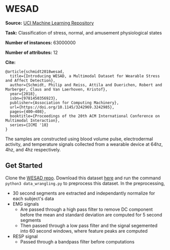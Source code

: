 # WESAD

**Source:** [UCI Machine Learning Repository](https://archive.ics.uci.edu/ml/datasets/WESAD+%28Wearable+Stress+and+Affect+Detection%29) 

**Task:** Classification of stress, normal, and amusement physiological states

**Number of instances:** 63000000

**Number of attributes:** 12

**Cite:** 

``` 
@article{schmidt2018wesad,
  title={Introducing WESAD, a Multimodal Dataset for Wearable Stress and Affect Detection},
  author={Schmidt, Philip and Reiss, Attila and Duerichen, Robert and Marberger, Claus and Van Laerhoven, Kristof},
  year={2018},
  isbn={9781450356923},
  publisher={Association for Computing Machinery},
  url={https://doi.org/10.1145/3242969.3242985},
  pages={400–408},
  booktitle={Proceedings of the 20th ACM International Conference on Multimodal Interaction},
  series={ICMI '18}
}
```

The samples are constructed using blood volume pulse, electrodermal activity, and temperature signals collected from a wearable device at 64hz, 4hz, and 4hz respectively.

## Get Started

Clone the [WESAD repo](https://github.com/WJMatthew/WESAD). Download this dataset [here](https://uni-siegen.sciebo.de/s/HGdUkoNlW1Ub0Gx) and run the command `python3 data_wrangling.py` to preprocess this dataset. In the preprocessing, 

- 30 second segments are extracted and independantly normalize for each subject's data
- EMG signals 
  - Are passed through a high pass filter to remove DC component before the mean and standard deviation are computed for 5 second segments
  - Then passed through a low pass filter and the signal segemented into 60 second windows, where feature peaks are computed
- RESP signal 
  -  Passed through a bandpass filter before computations




